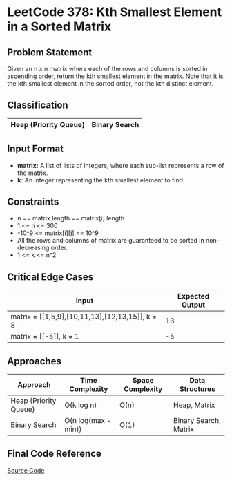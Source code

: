 # LeetCode 378: Kth Smallest Element in a Sorted Matrix

## Problem Statement

Given an n x n matrix where each of the rows and columns is sorted in ascending order, return the kth smallest element in the matrix. Note that it is the kth smallest element in the sorted order, not the kth distinct element.

## Classification

| Heap (Priority Queue) | Binary Search |
|-------------------------|---------------|

## Input Format

- **matrix:** A list of lists of integers, where each sub-list represents a row of the matrix.
- **k:** An integer representing the kth smallest element to find.

## Constraints

- n == matrix.length == matrix[i].length
- 1 <= n <= 300
- -10^9 <= matrix[i][j] <= 10^9
- All the rows and columns of matrix are guaranteed to be sorted in non-decreasing order.
- 1 <= k <= n^2

## Critical Edge Cases

| Input                                                                                  | Expected Output |
|----------------------------------------------------------------------------------------|-----------------|
| matrix = [[1,5,9],[10,11,13],[12,13,15]], k = 8                                        | 13              |
| matrix = [[-5]], k = 1                                                                   | -5              |

## Approaches

| Approach                | Time Complexity   | Space Complexity | Data Structures             |
|-------------------------|-------------------|------------------|-----------------------------|
| Heap (Priority Queue)   | O(k log n)        | O(n)             | Heap, Matrix                |
| Binary Search           | O(n log(max - min)) | O(1)             | Binary Search, Matrix       |

## Final Code Reference

[Source Code](./leetcode378.py)
